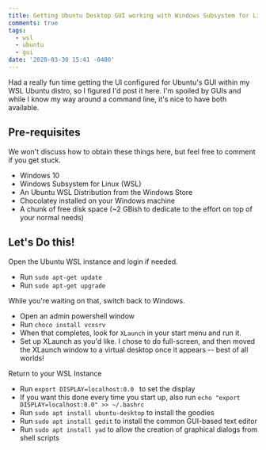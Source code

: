 ```yaml
---
title: Getting Ubuntu Desktop GUI working with Windows Subsystem for Linux (WSL)
comments: true
tags:
  - wsl
  - ubuntu
  - gui
date: '2020-03-30 15:41 -0400'
---
```

Had a really fun time getting the UI configured for Ubuntu's GUI within my WSL Ubuntu distro, so I figured I'd post it here. I'm spoiled by GUIs and while I know my way around a command line, it's nice to have both available.

## Pre-requisites

We won't discuss how to obtain these things here, but feel free to comment if you get stuck.

* Windows 10
* Windows Subsystem for Linux (WSL)
* An Ubuntu WSL Distribution from the Windows Store
* Chocolatey installed on your Windows machine
* A chunk of free disk space (~2 GBish to dedicate to the effort on top of your normal needs)

## Let's Do this!

Open the Ubuntu WSL instance and login if needed.

* Run `sudo apt-get update`
* Run `sudo apt-get upgrade`

While you're waiting on that, switch back to Windows.

* Open an admin powershell window
* Run `choco install vcxsrv`
* When that completes, look for `XLaunch` in your start menu and run it.
* Set up XLaunch as you'd like. I chose to do full-screen, and then moved the XLaunch window to a virtual desktop once it appears -- best of all worlds!

Return to your WSL Instance

* Run `export DISPLAY=localhost:0.0` to set the display
* If you want this done every time you start up, also run `echo "export DISPLAY=localhost:0.0" >> ~/.bashrc`
* Run `sudo apt install ubuntu-desktop` to install the goodies
* Run `sudo apt install gedit` to install the common GUI-based text editor
* Run `sudo apt install yad` to allow the creation of graphical dialogs from shell scripts